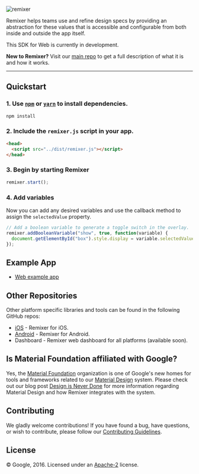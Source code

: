![remixer](https://cdn.rawgit.com/material-foundation/material-remixer/master/docs/assets/lockup_remixer_icon_horizontal_dark_small.svg)

Remixer helps teams use and refine design specs by providing an abstraction for these values that is accessible and configurable from both inside and outside the app itself.

This SDK for Web is currently in development.

**New to Remixer?** Visit our [main repo](https://github.com/material-foundation/material-remixer) to get a full description of what it is and how it works.
- - -

## Quickstart

### 1. Use [`npm`](https://www.npmjs.com/) or [`yarn`](https://yarnpkg.com/) to install dependencies.

```bash
npm install
```

### 2. Include the `remixer.js` script in your app.

```html
<head>
  <script src="../dist/remixer.js"></script>
</head>
```

### 3. Begin by starting Remixer

```javascript
remixer.start();
```

### 4. Add variables
Now you can add any desired variables and use the callback method to assign the `selectedValue` property.

```javascript
// Add a boolean variable to generate a toggle switch in the overlay.
remixer.addBooleanVariable("show", true, function(variable) {
  document.getElementById("box").style.display = variable.selectedValue ? "block" : "none";
});
```

## Example App

- [Web example app](examples/index.html)

## Other Repositories

Other platform specific libraries and tools can be found in the following GitHub repos:

- [iOS](https://github.com/material-foundation/material-remixer-ios) - Remixer for iOS.
- [Android](https://github.com/material-foundation/material-remixer-android) - Remixer for Android.
- Dashboard - Remixer web dashboard for all platforms (available soon).

## Is Material Foundation affiliated with Google?

Yes, the [Material Foundation](https://github.com/material-foundation) organization is one of Google's new homes for tools and frameworks related to our [Material Design](https://material.io) system. Please check out our blog post [Design is Never Done](https://design.google.com/articles/design-is-never-done/) for more information regarding Material Design and how Remixer integrates with the system.

## Contributing

We gladly welcome contributions! If you have found a bug, have questions, or wish to contribute, please follow our [Contributing Guidelines](https://github.com/material-foundation/material-remixer-web/blob/develop/CONTRIBUTING.md).

## License

© Google, 2016. Licensed under an [Apache-2](https://github.com/material-foundation/material-remixer-web/blob/develop/LICENSE) license.
